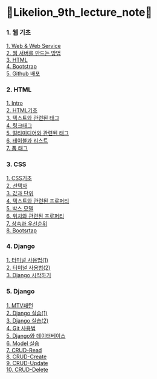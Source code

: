 # 🦁Likelion_9th_lecture_note🦁<br>

### 1. 웹 기초<br>
[1. Web & Web Service](https://github.com/KodaHye/Likelion_9th_LectureNote/blob/main/1.%20%EC%9B%B9%EA%B8%B0%EC%B4%88/1.%20Web%20%26%20Web%20Service.md)<br>
[2. 웹 서버를 만드는 방법](https://github.com/KodaHye/Likelion_9th_LectureNote/blob/main/1.%20%EC%9B%B9%EA%B8%B0%EC%B4%88/2.%20%E1%84%8B%E1%85%B0%E1%86%B8%20%E1%84%89%E1%85%A5%E1%84%87%E1%85%A5%E1%84%85%E1%85%B3%E1%86%AF%20%E1%84%86%E1%85%A1%E1%86%AB%E1%84%83%E1%85%B3%E1%84%82%E1%85%B3%E1%86%AB%20%E1%84%87%E1%85%A1%E1%86%BC%E1%84%87%E1%85%A5%E1%86%B8.md)<br>
[3. HTML](https://github.com/KodaHye/Likelion_9th_LectureNote/blob/main/1.%20%EC%9B%B9%EA%B8%B0%EC%B4%88/3.%20HTML.md)<br>
[4. Bootstrap](https://github.com/KodaHye/Likelion_9th_LectureNote/blob/main/1.%20%EC%9B%B9%EA%B8%B0%EC%B4%88/4.%20Bootstrap.md)<br>
[5. Github 배포](https://github.com/KodaHye/Likelion_9th_LectureNote/blob/main/1.%20%EC%9B%B9%EA%B8%B0%EC%B4%88/5.%20Github%20%E1%84%87%E1%85%A2%E1%84%91%E1%85%A9.md)<br>

### 2. HTML<br>
[1. Intro](https://github.com/KodaHye/Likelion_9th_LectureNote/blob/main/2.%20HTML/1.%20Intro.md)<br>
[2. HTML기초](https://github.com/KodaHye/Likelion_9th_LectureNote/blob/main/2.%20HTML/2.%20HTML%E1%84%80%E1%85%B5%E1%84%8E%E1%85%A9.md)<br>
[3. 텍스트와 관련된 태그](https://github.com/KodaHye/Likelion_9th_LectureNote/blob/main/2.%20HTML/3.%20%E1%84%90%E1%85%A6%E1%86%A8%E1%84%89%E1%85%B3%E1%84%90%E1%85%B3%E1%84%8B%E1%85%AA%20%E1%84%80%E1%85%AA%E1%86%AB%E1%84%85%E1%85%A7%E1%86%AB%E1%84%83%E1%85%AC%E1%86%AB%20%E1%84%90%E1%85%A2%E1%84%80%E1%85%B3.md)<br>
[4. 링크태그](https://github.com/KodaHye/Likelion_9th_LectureNote/blob/main/2.%20HTML/4.%20%E1%84%85%E1%85%B5%E1%86%BC%E1%84%8F%E1%85%B3%E1%84%90%E1%85%A2%E1%84%80%E1%85%B3.md)<br>
[5. 멀티미디어와 관련된 태그](https://github.com/KodaHye/Likelion_9th_LectureNote/blob/main/2.%20HTML/5.%20%E1%84%86%E1%85%A5%E1%86%AF%E1%84%90%E1%85%B5%E1%84%86%E1%85%B5%E1%84%90%E1%85%B5%E1%84%8B%E1%85%A5%E1%84%8B%E1%85%AA%20%E1%84%80%E1%85%AA%E1%86%AB%E1%84%85%E1%85%A7%E1%86%AB%E1%84%83%E1%85%AC%E1%86%AB%20%E1%84%90%E1%85%A2%E1%84%80%E1%85%B3.md)<br>
[6. 테이블과 리스트](https://github.com/KodaHye/Likelion_9th_LectureNote/blob/main/2.%20HTML/6.%20%E1%84%90%E1%85%A6%E1%84%8B%E1%85%B5%E1%84%87%E1%85%B3%E1%86%AF%E1%84%80%E1%85%AA%20%E1%84%85%E1%85%B5%E1%84%89%E1%85%B3%E1%84%90%E1%85%B3.md)<br>
[7. 폼 태그](https://github.com/KodaHye/Likelion_9th_LectureNote/blob/main/2.%20HTML/7.%20%E1%84%91%E1%85%A9%E1%86%B7%E1%84%90%E1%85%A2%E1%84%80%E1%85%B3.md)<br>

### 3. CSS<br>
[1. CSS기초](https://github.com/KodaHye/Likelion_9th_LectureNote/blob/main/3.%20CSS/1.%20CSS%E1%84%80%E1%85%B5%E1%84%8E%E1%85%A9.md)<br>
[2. 선택자](https://github.com/KodaHye/Likelion_9th_LectureNote/blob/main/3.%20CSS/2.%20%E1%84%89%E1%85%A5%E1%86%AB%E1%84%90%E1%85%A2%E1%86%A8%E1%84%8C%E1%85%A1.md)<br>
[3. 값과 단위](https://github.com/KodaHye/Likelion_9th_LectureNote/blob/main/3.%20CSS/3.%20%E1%84%80%E1%85%A1%E1%86%B9%E1%84%80%E1%85%AA%20%E1%84%83%E1%85%A1%E1%86%AB%E1%84%8B%E1%85%B1.md)<br>
[4. 텍스트와 관련된 프로퍼티](https://github.com/KodaHye/Likelion_9th_LectureNote/blob/main/3.%20CSS/4.%20%E1%84%90%E1%85%A6%E1%86%A8%E1%84%89%E1%85%B3%E1%84%90%E1%85%B3%E1%84%8B%E1%85%AA%20%E1%84%80%E1%85%AA%E1%86%AB%E1%84%85%E1%85%A7%E1%86%AB%E1%84%83%E1%85%AC%E1%86%AB%20%E1%84%91%E1%85%B3%E1%84%85%E1%85%A9%E1%84%91%E1%85%A5%E1%84%90%E1%85%B5.md)<br>
[5. 박스 모델](https://github.com/KodaHye/Likelion_9th_LectureNote/blob/main/3.%20CSS/5.%20%E1%84%87%E1%85%A1%E1%86%A8%E1%84%89%E1%85%B3%E1%84%86%E1%85%A9%E1%84%83%E1%85%A6%E1%86%AF.md)<br>
[6. 위치와 관련된 프로퍼티](https://github.com/KodaHye/Likelion_9th_LectureNote/blob/main/3.%20CSS/6.%20%E1%84%8B%E1%85%B1%E1%84%8E%E1%85%B5%E1%84%8B%E1%85%AA%20%E1%84%80%E1%85%AA%E1%86%AB%E1%84%85%E1%85%A7%E1%86%AB%E1%84%83%E1%85%AC%E1%86%AB%20%E1%84%91%E1%85%B3%E1%84%85%E1%85%A9%E1%84%91%E1%85%A5%E1%84%90%E1%85%B5.md)<br>
[7. 상속과 우선순위](https://github.com/KodaHye/Likelion_9th_LectureNote/blob/main/3.%20CSS/7.%20%E1%84%89%E1%85%A1%E1%86%BC%E1%84%89%E1%85%A9%E1%86%A8%E1%84%80%E1%85%AA%20%E1%84%8B%E1%85%AE%E1%84%89%E1%85%A5%E1%86%AB%E1%84%89%E1%85%AE%E1%86%AB%E1%84%8B%E1%85%B1.md)<br>
[8. Bootsrtap](https://github.com/KodaHye/Likelion_9th_LectureNote/blob/main/3.%20CSS/8.%20Bootstrap.md)<br>

### 4. Django<br>
[1. 터미널 사용법(1)](https://github.com/KodaHye/Likelion_9th_LectureNote/blob/main/4.%20Django%20settings/%ED%84%B0%EB%AF%B8%EB%84%90%EC%82%AC%EC%9A%A9%EB%B2%951.md)<br>
[2. 터미널 사용법(2)](https://github.com/KodaHye/Likelion_9th_LectureNote/blob/main/4.%20Django%20settings/%ED%84%B0%EB%AF%B8%EB%84%90%EC%82%AC%EC%9A%A9%EB%B2%952.md)<br>
[3. Django 시작하기](https://github.com/KodaHye/Likelion_9th_LectureNote/blob/main/4.%20Django%20settings/Django%EC%8B%9C%EC%9E%91%ED%95%98%EA%B8%B0.md)

### 5. Django<br>
[1. MTV패턴](https://github.com/KodaHye/Likelion_9th_LectureNote/blob/main/5.%20Django/1.%20MTV%ED%8C%A8%ED%84%B4.md)<br>
[2. Django 실습(1)](https://github.com/KodaHye/Likelion_9th_LectureNote/blob/main/5.%20Django/2.%20Django%20%EC%8B%A4%EC%8A%B5(1).md)<br>
[3. Django 실습(2)](https://github.com/KodaHye/Likelion_9th_LectureNote/blob/main/5.%20Django/3.%20Django%20%EC%8B%A4%EC%8A%B5(2).md)<br>
[4. Git 사용법](https://github.com/KodaHye/Likelion_9th_LectureNote/blob/main/5.%20Django/4.%20Git%20%EC%82%AC%EC%9A%A9%EB%B2%95.md)<br>
[5. Django와 데이터베이스](https://github.com/KodaHye/Likelion_9th_LectureNote/blob/main/5.%20Django/5.%20Django%EC%99%80%20%EB%8D%B0%EC%9D%B4%ED%84%B0%EB%B2%A0%EC%9D%B4%EC%8A%A4.md)<br>
[6. Model 실습](https://github.com/KodaHye/Likelion_9th_LectureNote/blob/main/5.%20Django/6.%20Model%20%EC%8B%A4%EC%8A%B5.md)<br>
[7. CRUD-Read](https://github.com/KodaHye/Likelion_9th_LectureNote/blob/main/5.%20Django/7.%20CRUD-Read.md)<br>
[8. CRUD-Create](https://github.com/KodaHye/Likelion_9th_LectureNote/blob/main/5.%20Django/8.%20CRUD-Create.md)<br>
[9. CRUD-Update](https://github.com/KodaHye/Likelion_9th_LectureNote/blob/main/5.%20Django/9.%20CRUD-Update.md)<br>
[10. CRUD-Delete](https://github.com/KodaHye/Likelion_9th_LectureNote/blob/main/5.%20Django/10.%20CRUD-Delete.md)<br>
